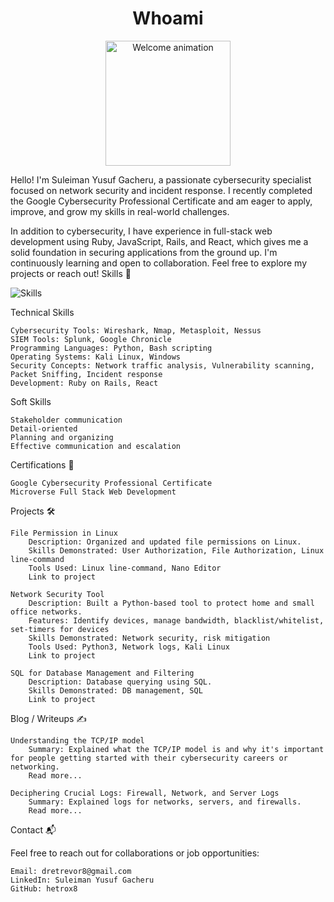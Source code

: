 <h1 align="center">Whoami</h1> <p align="center"> <img src="https://user-images.githubusercontent.com/your-animated-gif.gif" width="200" alt="Welcome animation"> </p>

Hello! I'm Suleiman Yusuf Gacheru, a passionate cybersecurity specialist focused on network security and incident response. I recently completed the Google Cybersecurity Professional Certificate and am eager to apply, improve, and grow my skills in real-world challenges.

In addition to cybersecurity, I have experience in full-stack web development using Ruby, JavaScript, Rails, and React, which gives me a solid foundation in securing applications from the ground up. I'm continuously learning and open to collaboration. Feel free to explore my projects or reach out!
Skills 🚀

![Skills](https://img.shields.io/badge/Skills-Cybersecurity-blue)

Technical Skills

    Cybersecurity Tools: Wireshark, Nmap, Metasploit, Nessus
    SIEM Tools: Splunk, Google Chronicle
    Programming Languages: Python, Bash scripting
    Operating Systems: Kali Linux, Windows
    Security Concepts: Network traffic analysis, Vulnerability scanning, Packet Sniffing, Incident response
    Development: Ruby on Rails, React

Soft Skills

    Stakeholder communication
    Detail-oriented
    Planning and organizing
    Effective communication and escalation

Certifications 🏅

    Google Cybersecurity Professional Certificate
    Microverse Full Stack Web Development

Projects 🛠️

    File Permission in Linux
        Description: Organized and updated file permissions on Linux.
        Skills Demonstrated: User Authorization, File Authorization, Linux line-command
        Tools Used: Linux line-command, Nano Editor
        Link to project

    Network Security Tool
        Description: Built a Python-based tool to protect home and small office networks.
        Features: Identify devices, manage bandwidth, blacklist/whitelist, set-timers for devices
        Skills Demonstrated: Network security, risk mitigation
        Tools Used: Python3, Network logs, Kali Linux
        Link to project

    SQL for Database Management and Filtering
        Description: Database querying using SQL.
        Skills Demonstrated: DB management, SQL
        Link to project

Blog / Writeups ✍️

    Understanding the TCP/IP model
        Summary: Explained what the TCP/IP model is and why it's important for people getting started with their cybersecurity careers or networking.
        Read more...

    Deciphering Crucial Logs: Firewall, Network, and Server Logs
        Summary: Explained logs for networks, servers, and firewalls.
        Read more...

Contact 📬

Feel free to reach out for collaborations or job opportunities:

    Email: dretrevor8@gmail.com
    LinkedIn: Suleiman Yusuf Gacheru
    GitHub: hetrox8
